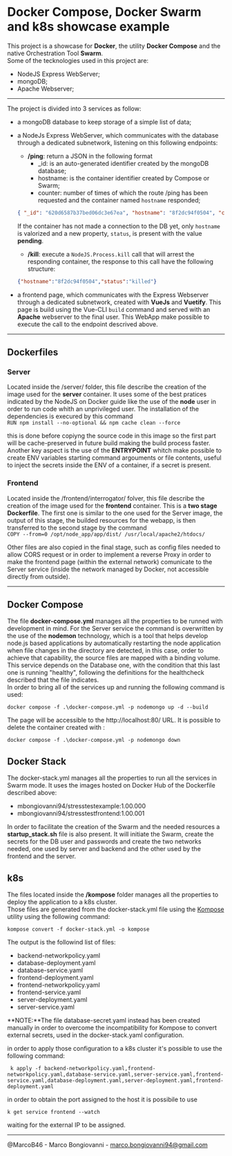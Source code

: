 # Docker Compose, Docker Swarm and k8s showcase example
This project is a showcase for **Docker**, the utility **Docker Compose** and the native Orchestration Tool **Swarm**. <br>Some of the tecknologies used in this project are:
- NodeJS Express WebServer;
- mongoDB;
- Apache Webserver;
----------
The project is divided into 3 services as follow:
- a mongoDB database to keep storage of a simple list of data;
- a NodeJs Express WebServer, which communicates with the database through a dedicated subnetwork, listening on this following endpoints:
    - **/ping**: return a JSON in the following format
        - _id: is an auto-generated identifier created by the mongoDB database;
        - hostname: is the container identifier created by Compose or Swarm;
        - counter: number of times of which the route /ping has been requested and the container named `hostname` responded;

    ```json
    { "_id": "620d6587b37bed06dc3e67ea", "hostname": "8f2dc94f0504", "counter": 3 }
    ```
    If the container has not made a connection to the DB yet, only `hostname` is valorized and a new property, `status`, is present with the value **pending**.

    - **/kill**: execute a `NodeJS.Process.kill` call that will arrest the responding container, the response to this call have the following structure:<br>
   ```json
   {"hostname":"8f2dc94f0504","status":"killed"}
   ```

- a frontend page, which communicates with the Express Webserver through a dedicated subnetwork, created with **VueJs** and **Vuetify**. This page is build using the Vue-CLI `build` command and served with an **Apache** webserver to the final user. This WebApp make possible to execute the call to the endpoint descrived above.<br>
----------

## Dockerfiles
### Server
Located inside the /server/ folder, this file describe the creation of the image used for the **server** container. It uses some of the best pratices indicated by the NodeJS on Docker guide like the use of the **node** user in order to run code whith an unprivileged user. The installation of the dependencies is execured by this command<br>
`RUN npm install --no-optional && npm cache clean --force`<br>

this is done before copiyng the source code in this image so the first part will be cache-preserved in future build making the build process faster. Another key aspect is the use of the **ENTRYPOINT** whitch make possible to create ENV variables starting command argouments or file contents, useful to inject the secrets inside the ENV of a container, if a secret is present.

### Frontend
Located inside the /frontend/interrogator/ folver, this file describe the creation of the image used for the **frontend** container. This is a **two stage Dockerfile**. The first one is similar to the one used for the Server image, the output of this stage, the builded resources for the webapp, is then transferred to the second stage by the command<br>
`COPY --from=0 /opt/node_app/app/dist/ /usr/local/apache2/htdocs/`<br>

Other files are also copied in the final stage, such as config files needed to allow CORS request or in order to implement a reverse Proxy in order to make the frontend page (within the external network) comunicate to the Server service (inside the network managed by Docker, not accessible directly from outside).

----------

## Docker Compose
The file **docker-compose.yml** manages all the properties to be runned with development in mind. For the Server service the command is overwritten by the use of the **nodemon** technology, which is a tool that helps develop node.js based applications by automatically restarting the node application when file changes in the directory are detected, in this case, order to achieve that capability, the source files are mapped with a binding volume. This service depends on the Database one, with the condition that this last one is running "healthy", following the definitions for the healthcheck described that the file indicates. <br>
In order to bring all of the services up and running the following command is used:<br>
```console
docker compose -f .\docker-compose.yml -p nodemongo up -d --build
```
The page will be accessible to the http://localhost:80/ URL.
It is possible to delete the container created with :<br>
```console
docker compose -f .\docker-compose.yml -p nodemongo down  
```
## Docker Stack 
The docker-stack.yml manages all the properties to run all the services in Swarm mode. It uses the images hosted on Docker Hub of the Dockerfile described above:
- mbongiovanni94/stresstestexample:1.00.000
- mbongiovanni94/stresstestfrontend:1.00.001


In order to facilitate the creation of the Swarm and the needed resources a **startup_stack.sh** file is also present. It will initiate the Swarm, create the secrets for the DB user and passwords and create the two networks needed, one used by server and backend and the other used by the frontend and the server.

## k8s
The files located inside the **/kompose** folder manages all the properties to deploy the application to a k8s cluster.<br>Those files are generated from the docker-stack.yml file using the [Kompose](https://kompose.io/) utility using the following command:<br>
```console
kompose convert -f docker-stack.yml -o kompose
```
The output is the followind list of files:
- backend-networkpolicy.yaml
- database-deployment.yaml
- database-service.yaml
- frontend-deployment.yaml
- frontend-networkpolicy.yaml
- frontend-service.yaml
- server-deployment.yaml
- server-service.yaml

**NOTE:**The file database-secret.yaml instead has been created manually in order to overcome the incompatibility for Kompose to convert external secrets, used in the docker-stack.yaml configuration. 

in order to apply those configuration to a k8s cluster it's possible to use the following command:
```console
 k apply -f backend-networkpolicy.yaml,frontend-networkpolicy.yaml,database-service.yaml,server-service.yaml,frontend-service.yaml,database-deployment.yaml,server-deployment.yaml,frontend-deployment.yaml
```

in order to obtain the port assigned to the host it is possibile to use 
```console
k get service frontend --watch
```
waiting for the external IP to be assigned.


----------

@MarcoB46 - Marco Bongiovanni - marco.bongiovanni94@gmail.com